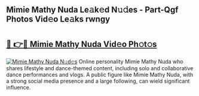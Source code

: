 ## Mimie Mathy Nuda Le𝚊k𝚎d N𝚞𝚍es - Part-Qgf Photos Vid𝚎o Le𝚊ks rwngy

# <h2><a href="http://fbcm2pr.evod.top/?m=Mimie+Mathy+Nuda">🔗 👉🔴 Mimie Mathy Nuda Vid𝚎o Ph𝚘t𝚘s</a></h2>

[![Mimie Mathy Nuda N𝚞d𝚎s](https://i.imgur.com/8V9OHl7.gif)](http://fbcm2pr.evod.top/?m=Mimie+Mathy+Nuda)
Online personality Mimie Mathy Nuda who shares lifestyle and dance-themed content, including solo and collaborative dance performances and vlogs. A public figure like Mimie Mathy Nuda, with a strong social media presence and a large following, can wield significant influence. 

